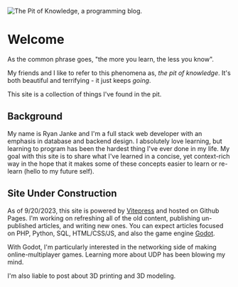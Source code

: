 ![The Pit of Knowledge, a programming blog.](/thepitofknowledge.webp)

# Welcome
As the common phrase goes, "the more you learn, the less you know".

My friends and I like to refer to this phenomena as, *the pit of knowledge*. It's both beautiful and terrifying - it just keeps *going*.

This site is a collection of things I've found in the pit.
## Background
My name is Ryan Janke and I'm a full stack web developer with an emphasis in database and backend design. I absolutely love learning, but learning to program has been the hardest thing I've ever done in my life. My goal with this site is to share what I've learned in a concise, yet context-rich way in the hope that it makes some of these concepts easier to learn or re-learn (hello to my future self).

## Site Under Construction
As of 9/20/2023, this site is powered by [Vitepress](https://vitepress.dev/) and hosted on Github Pages. I'm working on refreshing all of the old content, publishing un-published articles, and writing new ones. You can expect articles focused on PHP, Python, SQL, HTML/CSS/JS, and also the game engine [Godot](https://godotengine.org/).

With Godot, I'm particularly interested in the networking side of making online-multiplayer games. Learning more about UDP has been blowing my mind.

I'm also liable to post about 3D printing and 3D modeling.